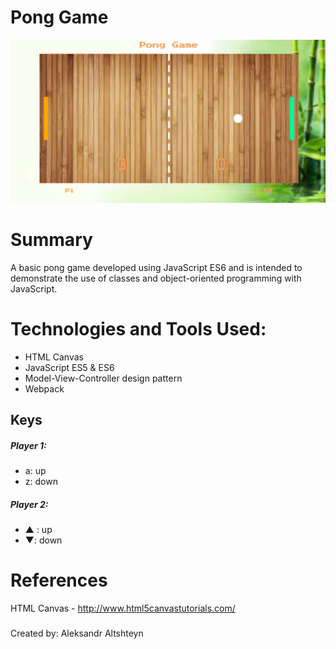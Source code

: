 # Pong Game

![Screen shot of pong game](https://github.com/shamu92/Pong-Game/blob/master/pong_ss.png "pong game screen shot")

# Summary
A basic pong game developed using JavaScript ES6 and is intended to demonstrate the use of classes and object-oriented programming with JavaScript.


# Technologies and Tools Used:
* HTML Canvas
* JavaScript ES5 & ES6
* Model-View-Controller design pattern
* Webpack

## Keys

##### Player 1:
* a: up
* z: down


##### Player 2:
* ▲ : up
* ▼: down

# References
HTML Canvas - http://www.html5canvastutorials.com/

#####
Created by: Aleksandr Altshteyn
